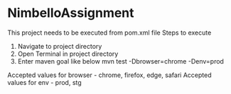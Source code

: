 # NimbelloAssignment

This project needs to be executed from pom.xml file
Steps to execute
1. Navigate to project directory
2. Open Terminal in project directory
3. Enter maven goal like below
mvn test -Dbrowser=chrome -Denv=prod

Accepted values for browser - chrome, firefox, edge, safari
Accepted values for env - prod, stg
